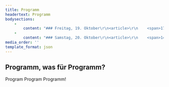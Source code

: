 ```yaml
---
title: Programm
headertext: Programm
bodysections:
    -
        content: "### Freitag, 19. Oktober\r\n<article>\r\n    <span>17 Uhr</span>\r\n    <h5>Führungen für Familie & Freunde</h5>\r\n    <em>Foyer</em> · <abbr>Haus D</abbr>\r\n</article>\r\n<article>\r\n    <span>ab 18 Uhr</span>\r\n    <h5>Festakt der Designstudiengänge</h5>\r\n    <em>Großer Hörsaal</em> · <abbr>Hauptgebäude</abbr>\r\n</article>"
    -
        content: "### Samstag, 20. Oktober\r\n<article>\r\n    <span>14 Uhr</span>\r\n    <h5>Alumni-Treffen der Europäischen Medienwissenschaft</h5>\r\n    <em>Foyer</em> · <abbr>Haus D</abbr>\r\n</article>\r\n<article>\r\n    <span>15 bis 18 Uhr</span>\r\n    <h5>EMW-Symposium »Das [Un]Mögliche«</h5>\r\n    organisiert von Studierenden der Europäischen Medienwissenschaft\r\n    <em>Raum 011</em> · <abbr>Haus D</abbr>\r\n</article>\r\n<article>\r\n    <span>ab 19 Uhr</span>\r\n    <h5>Festakt der Europäischen Medienwissenschaft</h5>\r\n    <em>Raum 011</em> · <abbr>Haus D</abbr>\r\n</article>"
media_order: ''
template_format: json
---
```


## Programm, was für Programm?
Program Program Programm!